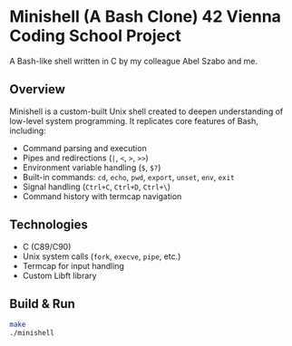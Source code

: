# Minishell (A Bash Clone) 42 Vienna Coding School Project
A Bash-like shell written in C by my colleague Abel Szabo and me.

## Overview  
Minishell is a custom-built Unix shell created to deepen understanding of low-level system programming. It replicates core features of Bash, including:

- Command parsing and execution  
- Pipes and redirections (`|`, `<`, `>`, `>>`)  
- Environment variable handling (`$`, `$?`)  
- Built-in commands: `cd`, `echo`, `pwd`, `export`, `unset`, `env`, `exit`  
- Signal handling (`Ctrl+C`, `Ctrl+D`, `Ctrl+\`)  
- Command history with termcap navigation

## Technologies  
- C (C89/C90)  
- Unix system calls (`fork`, `execve`, `pipe`, etc.)  
- Termcap for input handling  
- Custom Libft library  

## Build & Run  
```bash
make
./minishell
